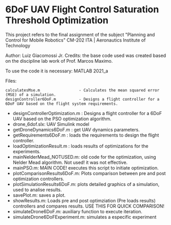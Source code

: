 # 6DoF UAV Flight Control Saturation Threshold Optimization
This project refers to the final assignment of the subject "Planning and Control for Mobile Robotics" CM-202 
ITA | Aeronautics Institute of Technology 

Author: Luiz Giacomossi Jr.
Credits: the base code used was created based on the discipline lab work of Prof. Marcos Maximo.

To use the code it is necessary: MATLAB 2021_a

Files:

    calculatesMse.m                 - Calculates the mean squared error (MSE) of a simulation.
    designController6DoF.m          - Designs a flight controller for a 6DoF UAV based on the flight system requirements.

 
 
* designControllerOptimization.m : Designs a flight controller for a 6DoF UAV based on the PSO optimization algorithm. 
* drone_6dof.slx: UAV Simulink model
* getDroneDynamics6DoF.m : get UAV dynamics parameters.
* getRequirements6DoF.m : loads the requirements to design the flight controller.
* loadOptimizationResult.m : loads results of optimizations for the experiments.
* mainNelderMead_NOTUSED.m: old code for the optimization, using Nelder Mead algorithm. Not used! it was not effective.
* mainPSO.m: MAIN CODE! executes this script to initiate optimization.
* plotComparisonResults6DoF.m: Plots comparison between pre and post optimization controllers.
* plotSimulationResults6DoF.m: plots detailed graphics of a simulation, used to analise results.
* savePlot.m: saves a plot.
* showResults.m: Loads pre and post optimziation (Pre loads results) controllers and compares results. USE THIS FOR QUICK COMPARISON!
* simulateDrone6DoF.m: auxiliary function to execute iteration.
* simulateDrone6DoFExperiment.m: simulates a especific experiment
